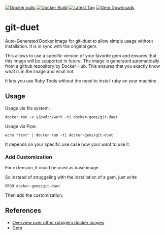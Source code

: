[![Docker pulls](https://img.shields.io/docker/pulls/rubygem/git-duet.svg)](https://hub.docker.com/r/rubygem/git-duet/)
[![Docker Build](https://img.shields.io/docker/automated/rubygem/git-duet.svg)](https://hub.docker.com/r/rubygem/git-duet/)
[![Latest Tag](https://img.shields.io/github/tag/docker-rubygem/git-duet.svg)](https://hub.docker.com/r/rubygem/git-duet/)
[![Gem Downloads](https://img.shields.io/gem/dt/git-duet.svg)](https://rubygems.org/gems/git-duet/)
# git-duet

Auto-Generated Docker image for git-duet to allow simple usage without installation.
It is in sync with the original gem.

This allows to use a specific version of your favorite gem and ensures that this image will be supported in future.
The image is generated automatically from a github repository by Docker Hub.
This ensures that you exactly know what is in the image and what not.

It lets you use Ruby Tools without the need to install ruby on your machine.

## Usage

Usage via file system:

`docker run -v $(pwd):/work -ti docker-gems/git-duet`

Usage via Pipe:

`echo "test" | docker run -ti docker-gems/git-duet`

It depends on your specific use case how your want to use it.

### Add Customization

For extension, it could be used as base image.

So instead of struggeling with the installation of a gem, just write

`FROM docker-gems/git-duet`

Then add the customization.

## References

 - [Overview over other rubygem docker images](https://github.com/thinkbot/docker-rubygem)
 - [Gem](https://rubygems.org/gems/git-duet/)
